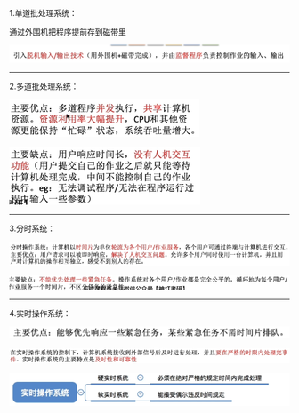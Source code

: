 1.单道批处理系统：

通过外围机把程序提前存到磁带里

![1693834991467](image/02.操作系统发展与分类/1693834991467.png)

---



2.多道批处理系统：

![1693835100423](image/02.操作系统发展与分类/1693835100423.png)

![1693835126290](image/02.操作系统发展与分类/1693835126290.png)

---



3.分时系统：

![1693835169239](image/02.操作系统发展与分类/1693835169239.png)

![1693835217839](image/02.操作系统发展与分类/1693835217839.png)

---



4.实时操作系统：

![1693835239105](image/02.操作系统发展与分类/1693835239105.png)

![1693835254484](image/02.操作系统发展与分类/1693835254484.png)

![1693835279759](image/02.操作系统发展与分类/1693835279759.png)
